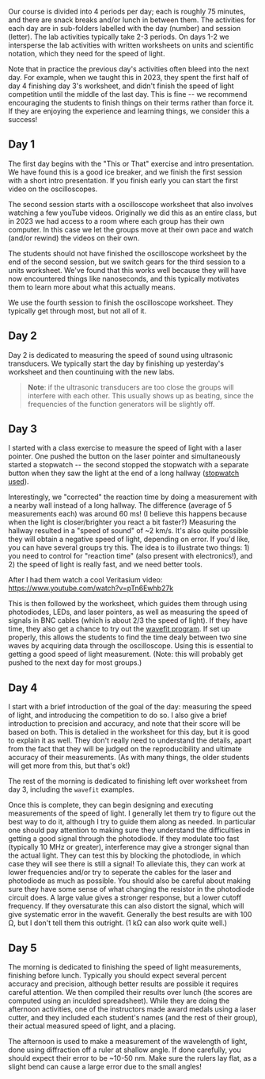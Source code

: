 Our course is divided into 4 periods per day; each is roughly 75 minutes, and there are snack breaks and/or lunch in between them.  The activities for each day are in sub-folders labelled with the day (number) and session (letter).  The lab activities typically take 2-3 periods.  On days 1-2 we intersperse the lab activities with written worksheets on units and scientific notation, which they need for the speed of light.

Note that in practice the previous day's activities often bleed into the next day.  For example, when we taught this in 2023, they spent the first half of day 4 finishing day 3's worksheet, and didn't finish the speed of light competition until the middle of the last day.  This is fine -- we recommend encouraging the students to finish things on their terms rather than force it.  If they are enjoying the experience and learning things, we consider this a success!

## Day 1

The first day begins with the "This or That" exercise and intro presentation.  We have found this is a good ice breaker, and we finish the first session with a short intro presentation.  If you finish early you can start the first video on the oscilloscopes.

The second session starts with a oscilloscope worksheet that also involves watching a few youTube videos.  Originally we did this as an entire class, but in 2023 we had access to a room where each group has their own computer.  In this case we let the groups move at their own pace and watch (and/or rewind) the videos on their own.

The students should not have finished the oscilloscope worksheet by the end of the second session, but we switch gears for the third session to a units worksheet.  We've found that this works well because they will have now encountered things like nanoseconds, and this typically motivates them to learn more about what this actually means.

We use the fourth session to finish the oscilloscope worksheet.  They typically get through most, but not all of it.

## Day 2

Day 2 is dedicated to measuring the speed of sound using ultrasonic transducers.  We typically start the day by finishing up yesterday's worksheet and then countinuing with the new labs.

> **Note**: if the ultrasonic transducers are too close the groups will interfere with each other.  This usually shows up as beating, since the frequencies of the function generators will be slightly off.

## Day 3

I started with a class exercise to measure the speed of light with a laser pointer.  One pushed the button on the laser pointer and simultaneously started a stopwatch -- the second stopped the stopwatch with a separate button when they saw the light at the end of a long hallway ([stopwatch used](https://stopwatch.online-timers.com/online-stopwatch)).

Interestingly, we "corrected" the reaction time by doing a measurement with a nearby wall instead of a long hallway.  The difference (average of 5 measurements each) was around 60 ms!  (I believe this happens because when the light is closer/brighter you react a bit faster?)  Measuring the hallway resulted in a "speed of sound" of ~2 km/s. It's also quite possible they will obtain a negative speed of light, depending on error.  If you'd like, you can have several groups try this.  The idea is to illustrate two things: 1) you need to control for "reaction time" (also present with electronics!), and 2) the speed of light is really fast, and we need better tools.

After I had them watch a cool Veritasium video: 
https://www.youtube.com/watch?v=pTn6Ewhb27k

This is then followed by the worksheet, which guides them through using photodiodes, LEDs, and laser pointers, as well as measuring the speed of signals in BNC cables (which is about 2/3 the speed of light).  If they have time, they also get a chance to try out the [wavefit program](https://github.com/klecknerlab/wavefit).  If set up properly, this allows the students to find the time dealy between two sine waves by acquiring data through the oscilloscope.  Using this is essential to getting a good speed of light measurement.  (Note: this will probably get pushed to the next day for most groups.)

## Day 4

I start with a brief introduction of the goal of the day: measuring the speed of light, and introducing the competition to do so.  I also give a brief introduction to precision and accuracy, and note that their score will be based on both.  This is detalied in the worksheet for this day, but it is good to explain it as well.  They don't really need to understand the details, apart from the fact that they will be judged on the reproducibility and ultimate accuracy of their measurements.  (As with many things, the older students will get more from this, but that's ok!)

The rest of the morning is dedicated to finishing left over worksheet from day 3, including the `wavefit` examples.

Once this is complete, they can begin designing and executing measurements of the speed of light.  I generally let them try to figure out the best way to do it, although I try to guide them along as needed.  In particular one should pay attention to making sure they understand the difficulties in getting a good signal through the photodiode.  If they modulate too fast (typically 10 MHz or greater), interference may give a stronger signal than the actual light.  They can test this by blocking the photodiode, in which case they will see there is still a signal!  To alleviate this, they can work at lower frequencies and/or try to seperate the cables for the laser and photodiode as much as possible.  You should also be careful about making sure they have some sense of what changing the resistor in the photodiode circuit does.  A large value gives a stronger response, but a lower cutoff frequency.  If they oversaturate this can also distort the signal, which will give systematic error in the wavefit.  Generally the best results are with 100 Ω, but I don't tell them this outright.  (1 kΩ can also work quite well.)

## Day 5

The morning is dedicated to finishing the speed of light measurements, finishing before lunch.  Typically you should expect several percent accuracy and precision, although better results are possible it requires careful attention.  We then compiled their results over lunch (the scores are computed using an inculded spreadsheet).  While they are doing the afternoon activities, one of the instructors made award medals using a laser cutter, and they included each student's names (and the rest of their group), their actual measured speed of light, and a placing.  

The afternoon is used to make a measurement of the wavelength of light, done using diffraction off a ruler at shallow angle.  If done carefully, you should expect their error to be ~10-50 nm.  Make sure the rulers lay flat, as a slight bend can cause a large error due to the small angles!